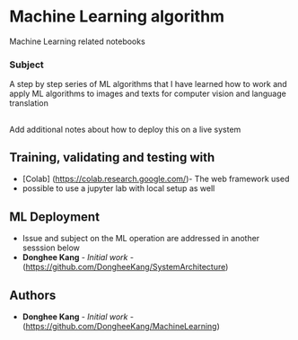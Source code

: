 # Machine Learning algorithm

Machine Learning related notebooks

### Subject

A step by step series of ML algorithms that I have learned how to work and apply ML algorithms to images and texts for computer vision and language translation


## 

Add additional notes about how to deploy this on a live system

## Training, validating and testing with

* [Colab] (https://colab.research.google.com/)- The web framework used
* possible to use a jupyter lab with local setup as well




## ML Deployment
* Issue and subject on the ML operation are addressed in another sesssion below   
* **Donghee Kang** - *Initial work* - (https://github.com/DongheeKang/SystemArchitecture)

## Authors

* **Donghee Kang** - *Initial work* - (https://github.com/DongheeKang/MachineLearning)
